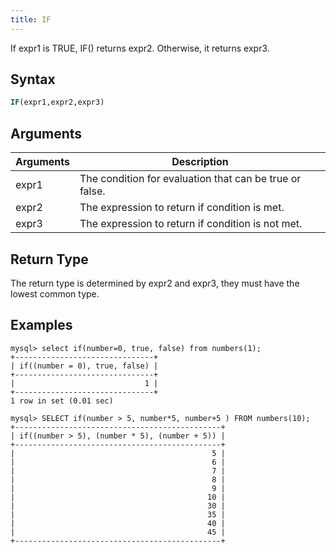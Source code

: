 ```yaml
---
title: IF
---
```


If expr1 is TRUE, IF() returns expr2. Otherwise, it returns expr3.

## Syntax

```sql
IF(expr1,expr2,expr3)
```

## Arguments

| Arguments   | Description |
| ----------- | ----------- |
| expr1 | The condition for evaluation that can be true or false. |
| expr2 | The expression to return if condition is met. |
| expr3 | The expression to return if condition is not met. |

## Return Type

The return type is determined by expr2 and expr3, they must have the lowest common type.

## Examples

```
mysql> select if(number=0, true, false) from numbers(1);
+-------------------------------+
| if((number = 0), true, false) |
+-------------------------------+
|                             1 |
+-------------------------------+
1 row in set (0.01 sec)
```

```
mysql> SELECT if(number > 5, number*5, number+5 ) FROM numbers(10);
+----------------------------------------------+
| if((number > 5), (number * 5), (number + 5)) |
+----------------------------------------------+
|                                            5 |
|                                            6 |
|                                            7 |
|                                            8 |
|                                            9 |
|                                           10 |
|                                           30 |
|                                           35 |
|                                           40 |
|                                           45 |
+----------------------------------------------+
```
